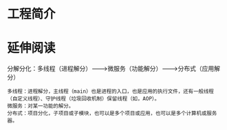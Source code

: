 # 工程简介



# 延伸阅读

分解分化：多线程（进程解分）--->微服务（功能解分）--->分布式（应用解分）
    
    多线程：进程解分，主线程（main）也是进程的入口，也是应用的执行文件，还有一般线程（自定义线程）、守护线程（垃圾回收机制）保留线程（如，AOP）。
    微服务：对某一功能的解分。
    分布式：项目分化，子项目或子模块，也可以是多个项目或应用，也可以是多个计算机或服务器。

